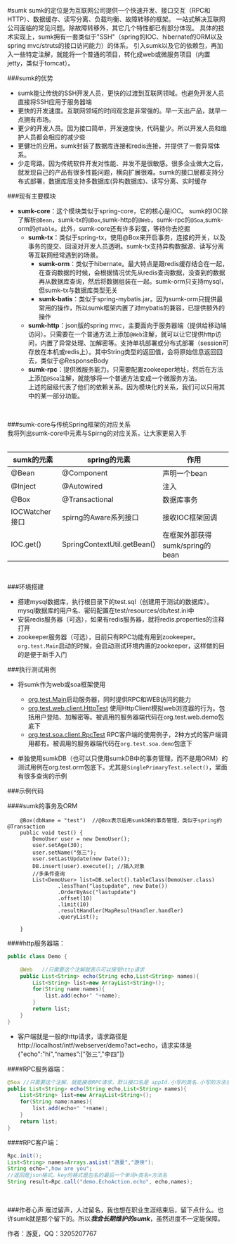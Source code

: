 #sumk
sumk的定位是为互联网公司提供一个快速开发、接口交互（RPC和HTTP）、数据缓存、读写分离、负载均衡、故障转移的框架。
一站式解决互联网公司面临的常见问题。除故障转移外，其它几个特性都已有部分体现。
具体的技术实现上，sumk拥有一套类似于"SSH"（spring的IOC、hibernate的ORM以及spring mvc/struts的接口访问能力）的体系。
引入sumk以及它的依赖包，再加入一些特定注解，就能将一个普通的项目，转化成web或微服务项目（内置jetty，类似于tomcat）。<BR>

###sumk的优势
* sumk能让传统的SSH开发人员，更快的过渡到互联网领域。也避免开发人员直接将SSH应用于服务器端<BR>
* 更快的开发速度。互联网领域的时间观念是非常强的。早一天出产品，就早一点拥有市场。<BR>
* 更少的开发人员。因为接口简单，开发速度快，代码量少。所以开发人员和维护人员都会相应的减少些<BR>
* 更健壮的应用。sumk封装了数据库连接和redis连接，并提供了一套异常体系。<BR>
* 少走弯路。因为传统软件开发对性能、并发不是很敏感。很多企业做大之后，就发现自己的产品有很多性能问题，横向扩展很难。sumk的接口层都支持分布式部署，数据库层支持多数据库(异构数据库)、读写分离、实时缓存<BR>


###现有主要模块
* **sumk-core**：这个模块类似于spring-core，它的核心是IOC。
sumk的IOC除了解析`@Bean`，sumk-tx的`@Box`,sumk-http的`@Web`，sumk-rpc的`@Soa`,sumk-orm的`@Table`。此外，sumk-core还有许多彩蛋，等待你去挖掘<br>
	* **sumk-tx**：类似于spring-tx，使用@Box来开启事务，连接的开关，以及事务的提交、回滚对开发人员透明。sumk-tx支持异构数据源、读写分离等互联网经常遇到的场景。<br>
		* **sumk-orm**：类似于hibernate。最大特点是跟redis缓存结合在一起，在查询数据的时候，会根据情况优先从redis查询数据，没查到的数据再从数据库查询，然后将数据组装在一起。sumk-orm只支持mysql，但sumk-tx与数据库类型无关<br>
		* **sumk-batis**：类似于spring-mybatis.jar。因为sumk-orm只提供最常用的操作，所以sumk框架内置了对mybatis的兼容，已提供额外的操作<br>
	* **sumk-http**：json版的spring mvc，主要面向于服务器端（提供给移动端访问）。只需要在一个普通方法上添加`@Web`注解，就可以让它提供http访问，内置了异常处理、加解密等。支持单机部署或分布式部署（session可存放在本机或redis上）。其中String类型的返回值，会将原始信息返回回去，类似于@ResponseBody<br>
	* **sumk-rpc**：提供微服务能力。只需要配置zookeeper地址，然后在方法上添加`@Soa`注解，就能够将一个普通方法变成一个微服务方法。<BR>
上述的层级代表了他们的依赖关系。因为模块化的关系，我们可以只用其中的某一部分功能。

<BR>

###sumk-core与传统Spring框架的对应关系<BR>
我将列出sumk-core中元素与Spirng的对应关系，让大家更易入手<br><BR>

|sumk的元素 |spring的元素              |作用                            |
|----------|-------------------------|--------------------------------|
|@Bean     |@Component               |声明一个bean                     |
|@Inject   |@Autowired               |注入                             |
|@Box      |@Transactional           |数据库事务                        |
|IOCWatcher接口|spirng的Aware系列接口|接收IOC框架回调|
|IOC.get() |SpringContextUtil.getBean()|在框架外部获得sumk/spring的bean  |
<BR>

###环境搭建
* 搭建mysql数据库，执行根目录下的test.sql（创建用于测试的数据库）。mysql数据库的用户名、密码配置在test/resources/db/test.ini中
* 安装redis服务器（可选），如果有redis服务器，就将redis.properties的注释打开
* zookeeper服务器（可选），目前只有RPC功能有用到zookeeper。`org.test.Main`启动的时候，会启动测试环境内置的zookeeper，这样做的目的是便于新手入门

###执行测试用例
* 将sumk作为web或soa框架使用
	* [org.test.Main](https://github.com/youtongluan/sumk/blob/master/src/test/java/org/test/Main.java)启动服务器，同时提供RPC和WEB访问的能力
	* [org.test.web.client.HttpTest](https://github.com/youtongluan/sumk/blob/master/src/test/java/org/test/web/client/HttpTest.java) 使用HttpClient模拟web浏览器的行为。包括用户登陆、加解密等。被调用的服务器端代码在org.test.web.demo包底下
	* [org.test.soa.client.RpcTest](https://github.com/youtongluan/sumk/blob/master/src/test/java/org/test/soa/client/RpcTest.java) RPC客户端的使用例子，2种方式的客户端调用都有。被调用的服务器端代码在`org.test.soa.demo`包底下
	
* 单独使用sumkDB（也可以只使用sumkDB中的事务管理，而不是用ORM）的测试用例在org.test.orm包底下。尤其是`SinglePrimaryTest.select()`，里面有很多查询的示例


###示例代码

####sumk的事务及ORM

```
	@Box(dbName = "test")  //@Box表示启用sumkDB的事务管理，类似于spring的@Transaction
	public void test() {
		DemoUser user = new DemoUser();
		user.setAge(30);
		user.setName("张三");
		user.setLastUpdate(new Date());
		DB.insert(user).execute(); //插入对象
		//多条件查询
		List<DemoUser> list=DB.select().tableClass(DemoUser.class)
				.lessThan("lastupdate", new Date())
				.OrderByAsc("lastupdate")
				.offset(10)
				.limit(10)
				.resultHandler(MapResultHandler.handler)
				.queryList();
		
	}
```

####http服务器端：

```java
public class Demo {
	
	@Web   //只需要这个注解就表示可以接受http请求
	public List<String> echo(String echo,List<String> names){
		List<String> list=new ArrayList<String>();
		for(String name:names){
			list.add(echo+" "+name);
		}
		return list;
	}
}
```
* 客户端就是一般的http请求，请求路径是http://localhost/intf/webserver/demo?act=echo，请求实体是{"echo":"hi",“names”:["张三","李四"]}<br>

####RPC服务器端：

```java
@Soa //只需要这个注解，就能接收RPC请求，默认接口名是 appId.小写的类名.小写的方法名
public List<String> echo(String echo,List<String> names){
	List<String> list=new ArrayList<String>();
	for(String name:names){
		list.add(echo+" "+name);
	}
	return list;
}
```

####RPC客户端：

```Java
Rpc.init();
List<String> names=Arrays.asList("游夏","游侠");
String echo=",how are you";
//返回是json格式。key的格式是包名的最后一个单词+类名+方法名
String result=Rpc.call("demo.EchoAction.echo", echo,names);
```

<br>

###作者心声
雁过留声，人过留名，我也想在职业生涯结束后，留下点什么。也许sumk就是那个留下的。所以***我会长期维护的sumk***，虽然进度不一定能保障。<BR>

作者：游夏，QQ：3205207767
